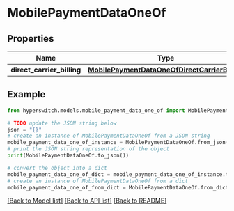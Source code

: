 # MobilePaymentDataOneOf


## Properties

Name | Type | Description | Notes
------------ | ------------- | ------------- | -------------
**direct_carrier_billing** | [**MobilePaymentDataOneOfDirectCarrierBilling**](MobilePaymentDataOneOfDirectCarrierBilling.md) |  | 

## Example

```python
from hyperswitch.models.mobile_payment_data_one_of import MobilePaymentDataOneOf

# TODO update the JSON string below
json = "{}"
# create an instance of MobilePaymentDataOneOf from a JSON string
mobile_payment_data_one_of_instance = MobilePaymentDataOneOf.from_json(json)
# print the JSON string representation of the object
print(MobilePaymentDataOneOf.to_json())

# convert the object into a dict
mobile_payment_data_one_of_dict = mobile_payment_data_one_of_instance.to_dict()
# create an instance of MobilePaymentDataOneOf from a dict
mobile_payment_data_one_of_from_dict = MobilePaymentDataOneOf.from_dict(mobile_payment_data_one_of_dict)
```
[[Back to Model list]](../README.md#documentation-for-models) [[Back to API list]](../README.md#documentation-for-api-endpoints) [[Back to README]](../README.md)


